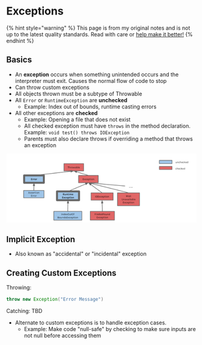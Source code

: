 # Exceptions

{% hint style="warning" %}
This page is from my original notes and is not up to the latest quality standards. Read with care or [help make it better!](https://github.com/64bitpandas/cs61b-notes/pulls)
{% endhint %}

## Basics

* An **exception** occurs when something unintended occurs and the interpreter must exit. Causes the normal flow of code to stop
* Can throw custom exceptions
* All objects thrown must be a subtype of Throwable
* All `Error` or `RuntimeException` are **unchecked**
  * Example: Index out of bounds, runtime casting errors
* All other exceptions are **checked**
  * Example: Opening a file that does not exist
  * All checked exception must have `throws` in the method declaration. Example: `void test() throws IOException`
  * Parents must also declare throws if overriding a method that throws an exception

![Some of the more common Exception types in Java.](../.gitbook/assets/image%20%286%29.png)

## Implicit Exception

* Also known as "accidental" or "incidental" exception

## Creating Custom Exceptions

Throwing:

```java
throw new Exception("Error Message")
```

Catching: TBD

* Alternate to custom exceptions is to handle exception cases.
  * Example: Make code "null-safe" by checking to make sure inputs are not null before accessing them

